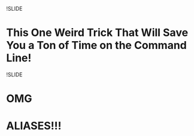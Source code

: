 !SLIDE
# This One Weird Trick That Will Save You a Ton of Time on the Command Line!

!SLIDE
# OMG 
# ALIASES!!!
